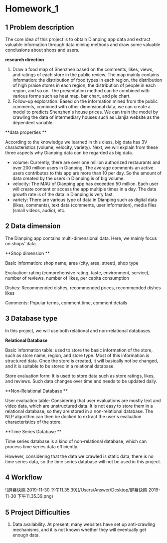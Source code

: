 # Homework_1

## 1 Problem description

The core idea of this project is to obtain Dianping app data and extract valuable information through data mining methods and draw some valuable conclusions about shops and users.

**research direction**

1. Draw a food map of Shenzhen based on the comments, likes, views, and ratings of each store in the public review. The map mainly contains information: the distribution of food types in each region, the distribution of high praise stores in each region, the distribution of people in each region, and so on. The presentation method can be combined with various forms such as heat map, bar chart, and pie chart.
2. Follow-up exploration: Based on the information mined from the public comments, combined with other dimensional data, we can create a model to predicts Shenzhen's house prices. We can train the model by crawling the data of intermediary houses such as Lianjia website as the dependent variable.

**data properties **

According to the knowledge we learned in this class, big data has 3V characteristics (volume, velocity, variety). Next, we will explain from these three aspects why Dianping data can be regarded as big data.

- volume: Currently, there are over one million authorized restaurants and over 200 million users in Dianping. The average comments an active users contributes to this app are more than 10 per day. So the amount of data created by the users in Dianping is of big volume.
- velocity: The MAU of Dianping app has exceeded 50 million. Each user will create content or access the app multiple times in a day. The data growth rate is of the data in Dianping is very fast.
- variety: There are various type of data in Dianping such as digital data (likes, comments), text data (comments, user information), media files (small videos, audio), etc.

## 2 Data dimension

The Dianping app contains multi-dimensional data. Here, we mainly focus on shops' data.

**Shop dimension **

Basic information: shop name, area (city, area, street), shop type

Evaluation: rating (comprehensive rating, taste, environment, service), number of reviews, number of likes, per capita consumption

Dishes: Recommended dishes, recommended prices, recommended dishes likes

Comments: Popular terms, comment time, comment details

## 3 Database type

In this project, we will use both relational and non-relational databases.

**Relational Database**

Basic information table: used to store the basic information of the store, such as store name, region, and store type. Most of this information is structured data. Once the store is created, it will basically not be changed, and it is suitable to be stored in a relational database.

Store evaluation form: It is used to store data such as store ratings, likes, and reviews. Such data changes over time and needs to be updated daily.

**Non-Relational Database **

User evaluation table: Considering that user evaluations are mostly text and video data, which are unstructured data. It is not easy to store them in a relational database, so they are stored in a non-relational database. The NLP algorithm can then be docked to extract the user's evaluation characteristics of the store.

**Time Series Database **

Time series database is a kind of non-relational database, which can process time series data efficiently.

However, considering that the data we crawled is static data, there is no time series data, so the time series database will not be used in this project.

## 4 Workflow

![屏幕快照 2019-11-30 下午11.35.39](/Users/Answer/Desktop/屏幕快照 2019-11-30 下午11.35.39.png)

## 5 Project Difficulties

1. Data availability. At present, many websites have set up anti-crawling mechanisms, and it is not known whether they will eventually get enough data.
